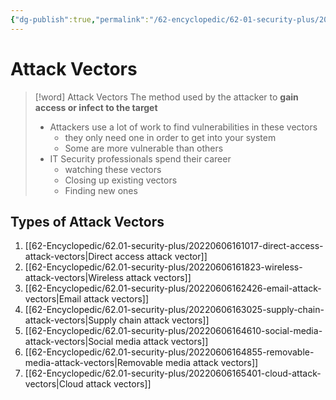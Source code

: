 ```yaml
---
{"dg-publish":true,"permalink":"/62-encyclopedic/62-01-security-plus/20220606160112-attack-vectors/","dgHomeLink":true,"dgPassFrontmatter":false}
---
```



# Attack Vectors

>[!word] Attack Vectors
> The method used by the attacker to **gain access or infect to the target**
> - Attackers use a lot of work to find vulnerabilities in these vectors 
>     - they only need one in order to get into your system 
>     - Some are more vulnerable than others 
> - IT Security professionals spend their career 
>     - watching these vectors 
>     - Closing up existing vectors 
>     - Finding new ones 

## Types of Attack Vectors

1. [[62-Encyclopedic/62.01-security-plus/20220606161017-direct-access-attack-vectors|Direct access attack vector]]   
2. [[62-Encyclopedic/62.01-security-plus/20220606161823-wireless-attack-vectors|Wireless attack vectors]]
3. [[62-Encyclopedic/62.01-security-plus/20220606162426-email-attack-vectors|Email attack vectors]]
4. [[62-Encyclopedic/62.01-security-plus/20220606163025-supply-chain-attack-vectors|Supply chain attack vectors]] 
5. [[62-Encyclopedic/62.01-security-plus/20220606164610-social-media-attack-vectors|Social media attack vectors]] 
6. [[62-Encyclopedic/62.01-security-plus/20220606164855-removable-media-attack-vectors|Removable media attack vectors]] 
7. [[62-Encyclopedic/62.01-security-plus/20220606165401-cloud-attack-vectors|Cloud attack vectors]] 

